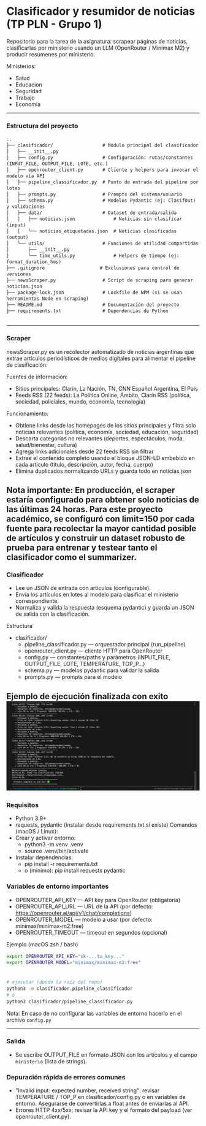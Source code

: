 # Clasificador y resumidor de noticias (TP PLN - Grupo 1)

Repositorio para la tarea de la asignatura: scrapear páginas de noticias, clasificarlas por ministerio usando un LLM (OpenRouter / Minimax M2) y producir resúmenes por ministerio.

Ministerios: 
- Salud 
- Educacion 
- Seguridad 
- Trabajo
- Economia

---
### Estructura del proyecto
```
..
├── clasificador/                  # Módulo principal del clasificador
│   ├── __init__.py
│   ├── config.py                  # Configuración: rutas/constantes (INPUT_FILE, OUTPUT_FILE, LOTE, etc.)
│   ├── openrouter_client.py       # Cliente y helpers para invocar el modelo vía API
│   ├── pipeline_classificador.py  # Punto de entrada del pipeline por lotes
│   ├── prompts.py                 # Prompts del sistema/usuario
│   ├── schema.py                  # Modelos Pydantic (ej: ClasifOut) y validaciones
│   ├── data/                      # Dataset de entrada/salida
│   │   ├── noticias.json              # Noticias sin clasificar (input)
│   │   └── noticias_etiquetadas.json  # Noticias clasificadas (output)
│   └── utils/                     # Funciones de utilidad compartidas
│       ├── __init__.py
│       └── time_utils.py              # Helpers de tiempo (ej: format_duration_hms)
├── .gitignore                    # Exclusiones para control de versiones
├── newsScraper.py                 # Script de scraping para generar noticias.json
├── package-lock.json              # Lockfile de NPM (si se usan herramientas Node en scraping)
├── README.md                      # Documentación del proyecto
├── requirements.txt               # Dependencias de Python


```
---

### Scraper
newsScraper.py es un recolector automatizado de noticias argentinas que extrae artículos periodísticos de medios digitales para alimentar el pipeline de clasificación.

Fuentes de información:
- Sitios principales: Clarín, La Nación, TN, CNN Español Argentina, El País
- Feeds RSS (22 feeds): La Política Online, Ámbito, Clarín RSS (política, sociedad, policiales, mundo, economía, tecnología)

Funcionamiento:
- Obtiene links desde las homepages de los sitios principales y filtra solo noticias relevantes (política, economía, sociedad, educación, seguridad)
- Descarta categorías no relevantes (deportes, espectáculos, moda, salud/bienestar, cultura)
- Agrega links adicionales desde 22 feeds RSS sin filtrar
- Extrae el contenido completo usando el bloque JSON-LD embebido en cada artículo (título, descripción, autor, fecha, cuerpo)
- Elimina duplicados normalizando URLs y guarda todo en noticias.json

Nota importante: En producción, el scraper estaría configurado para obtener solo noticias de las últimas 24 horas. Para este proyecto académico, se configuró con limit=150 por cada fuente para recolectar la mayor cantidad posible de artículos y construir un dataset robusto de prueba para entrenar y testear tanto el clasificador como el summarizer.
---

### Clasificador
- Lee un JSON de entrada con artículos (configurable).
- Envía los artículos en lotes al modelo para clasificar el ministerio correspondiente.
- Normaliza y valida la respuesta (esquema pydantic) y guarda un JSON de salida con la clasificación.

Estructura
- clasificador/
  - pipeline_classificador.py  — orquestador principal (run_pipeline)
  - openrouter_client.py      — cliente HTTP para OpenRouter
  - config.py                 — constantes/paths y parámetros (INPUT_FILE, OUTPUT_FILE, LOTE, TEMPERATURE, TOP_P…)
  - schema.py                 — modelos pydantic para validar la salida
  - prompts.py                — prompts para el modelo

Ejemplo de ejecución finalizada con exito
![Finalizacion de la clasificacion](img/clasificador_ejecucion.png)
---
### Requisitos
- Python 3.9+
- requests, pydantic (instalar desde requirements.txt si existe)
Comandos (macOS / Linux):
- Crear y activar entorno:
  - python3 -m venv .venv
  - source .venv/bin/activate
- Instalar dependencias:
  - pip install -r requirements.txt
  - o (mínimo): pip install requests pydantic

### Variables de entorno importantes
- OPENROUTER_API_KEY — API key para OpenRouter (obligatoria)
- OPENROUTER_API_URL — URL de la API (por defecto: https://openrouter.ai/api/v1/chat/completions)
- OPENROUTER_MODEL — modelo a usar (por defecto: minimax/minimax-m2:free)
- OPENROUTER_TIMEOUT — timeout en segundos (opcional)

Ejemplo (macOS zsh / bash)
```bash
export OPENROUTER_API_KEY="sk-...tu_key..."
export OPENROUTER_MODEL="minimax/minimax-m2:free"


# ejecutar (desde la raíz del repo)
python3 -m clasificador.pipeline_classificador
# ó
python3 clasificador/pipeline_classificador.py
```

Nota: En caso de no configurar las variables de entorno hacerlo en el archivo `config.py`

---
### Salida
- Se escribe OUTPUT_FILE en formato JSON con los artículos y el campo `ministerio` (lista de strings).

### Depuración rápida de errores comunes
- "Invalid input: expected number, received string": revisar TEMPERATURE / TOP_P en clasificador/config.py o en variables de entorno. Asegurarse de convertirlas a float antes de enviarlas al API.
- Errores HTTP 4xx/5xx: revisar la API key y el formato del payload (ver openrouter_client.py).
